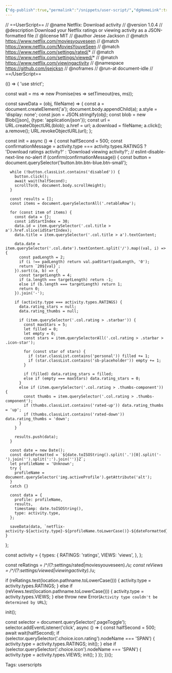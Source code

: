 ```yaml
---
{"dg-publish":true,"permalink":"/snippets/user-script/","dgHomeLink":true,"dgPassFrontmatter":false}
---
```


// ==UserScript==
// @name        Netflix: Download activity
// @version     1.0.4
// @description Download your Netflix ratings or viewing activity as a JSON-formatted file
// @license     MIT
// @author      Jesse Jackson
// @match       https://www.netflix.com/moviesyouveseen
// @match       https://www.netflix.com/MoviesYouveSeen
// @match       https://www.netflix.com/settings/rated/*
// @match       https://www.netflix.com/settings/viewed/*
// @match       https://www.netflix.com/viewingactivity
// @namespace   https://github.com/jsejcksn
// @noframes
// @run-at      document-idle
// ==/UserScript==

(() => {
  'use strict';

  const wait = ms => new Promise(res => setTimeout(res, ms));

  const saveData = (obj, fileName) => {
    const a = document.createElement('a');
    document.body.appendChild(a);
    a.style = 'display: none';
    const json = JSON.stringify(obj);
    const blob = new Blob([json], {type: 'application/json'});
    const url = URL.createObjectURL(blob);
    a.href = url;
    a.download = fileName;
    a.click();
    a.remove();
    URL.revokeObjectURL(url);
  };

  const init = async () => {
    const halfSecond = 500;
    const confirmationMessage = activity.type === activity.types.RATINGS ? 'Download ratings activity?' : 'Download viewing activity?';
    // eslint-disable-next-line no-alert
    if (confirm(confirmationMessage)) {
      const button = document.querySelector('button.btn.btn-blue.btn-small');

      while (!button.classList.contains('disabled')) {
        button.click();
        await wait(halfSecond);
        scrollTo(0, document.body.scrollHeight);
      }

      const results = [];
      const items = document.querySelectorAll('.retableRow');

      for (const item of items) {
        const data = {};
        const idStartIndex = 30;
        data.id = item.querySelector('.col.title > a').href.slice(idStartIndex);
        data.title = item.querySelector('.col.title > a').textContent;

        data.date = item.querySelector('.col.date').textContent.split('/').map((val, i) => {
          const padLength = 2;
          if (i !== padLength) return val.padStart(padLength, '0');
          return `20${val}`;
        }).sort((a, b) => {
          const targetLength = 4;
          if (a.length === targetLength) return -1;
          else if (b.length === targetLength) return 1;
          return 0;
        }).join('-');

        if (activity.type === activity.types.RATINGS) {
          data.rating_stars = null;
          data.rating_thumbs = null;

          if (item.querySelector('.col.rating > .starbar')) {
            const maxStars = 5;
            let filled = 0;
            let empty = 0;
            const stars = item.querySelectorAll('.col.rating > .starbar > .icon-star');

            for (const star of stars) {
              if (star.classList.contains('personal')) filled += 1;
              if (star.classList.contains('sb-placeholder')) empty += 1;
            }

            if (filled) data.rating_stars = filled;
            else if (empty === maxStars) data.rating_stars = 0;
          }
          else if (item.querySelector('.col.rating > .thumbs-component')) {
            const thumbs = item.querySelector('.col.rating > .thumbs-component');
            if (thumbs.classList.contains('rated-up')) data.rating_thumbs = 'up';
            if (thumbs.classList.contains('rated-down')) data.rating_thumbs = 'down';
          }
        }

        results.push(data);
      }

      const date = new Date();
      const dateFormatted = `${date.toISOString().split('.')[0].split('-').join('').split(':').join('')}Z`;
      let profileName = 'Unknown';
      try {
        profileName = document.querySelector('img.activeProfile').getAttribute('alt');
      }
      catch {}

      const data = {
        profile: profileName,
        results,
        timestamp: date.toISOString(),
        type: activity.type,
      };

      saveData(data, `netflix-activity-${activity.type}-${profileName.toLowerCase()}-${dateFormatted}.json`);
    }
  };

  const activity = {
    types: {
      RATINGS: 'ratings',
      VIEWS: 'views',
    },
  };

  const reRatings = /^\/(?:settings\/rated|moviesyouveseen).*/u;
  const reViews = /^\/(?:settings\/viewed|viewingactivity).*/u;

  if (reRatings.test(location.pathname.toLowerCase())) {
    activity.type = activity.types.RATINGS;
  }
  else if (reViews.test(location.pathname.toLowerCase())) {
    activity.type = activity.types.VIEWS;
  }
  else throw new Error(`Activity type couldn't be determined by URL`);

  init();

  const selector = document.querySelector('.pageToggle');
  selector.addEventListener('click', async () => {
    const halfSecond = 500;
    await wait(halfSecond);
    if (selector.querySelector('.choice.icon.rating').nodeName === 'SPAN') {
      activity.type = activity.types.RATINGS;
      init();
    }
    else if (selector.querySelector('.choice.icon').nodeName === 'SPAN') {
      activity.type = activity.types.VIEWS;
      init();
    }
  });
})();


Tags:
  userscripts